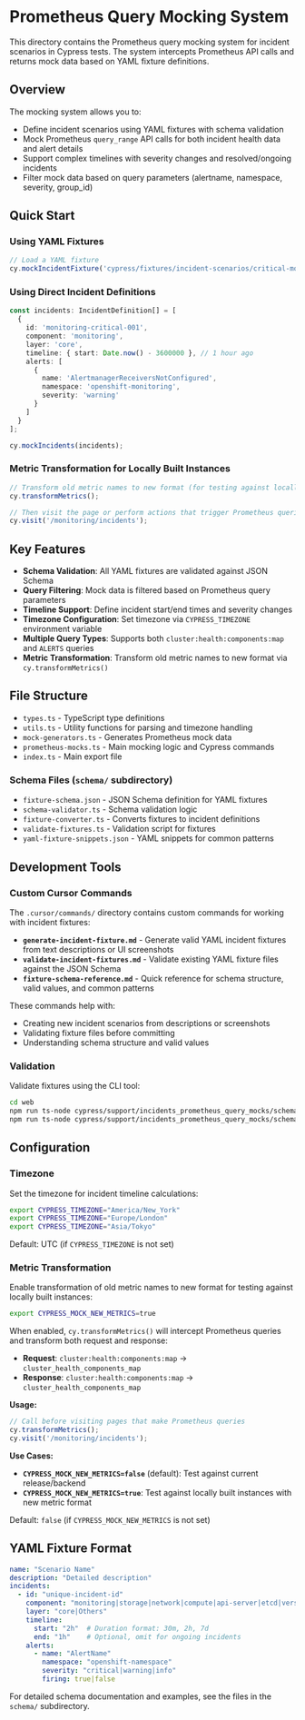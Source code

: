# Prometheus Query Mocking System

This directory contains the Prometheus query mocking system for incident scenarios in Cypress tests. The system intercepts Prometheus API calls and returns mock data based on YAML fixture definitions.

## Overview

The mocking system allows you to:
- Define incident scenarios using YAML fixtures with schema validation
- Mock Prometheus `query_range` API calls for both incident health data and alert details
- Support complex timelines with severity changes and resolved/ongoing incidents
- Filter mock data based on query parameters (alertname, namespace, severity, group_id)

## Quick Start

### Using YAML Fixtures

```typescript
// Load a YAML fixture
cy.mockIncidentFixture('cypress/fixtures/incident-scenarios/critical-monitoring-issues.yaml');
```

### Using Direct Incident Definitions

```typescript
const incidents: IncidentDefinition[] = [
  {
    id: 'monitoring-critical-001',
    component: 'monitoring',
    layer: 'core',
    timeline: { start: Date.now() - 3600000 }, // 1 hour ago
    alerts: [
      {
        name: 'AlertmanagerReceiversNotConfigured',
        namespace: 'openshift-monitoring',
        severity: 'warning'
      }
    ]
  }
];

cy.mockIncidents(incidents);
```

### Metric Transformation for Locally Built Instances

```typescript
// Transform old metric names to new format (for testing against locally built instances)
cy.transformMetrics();

// Then visit the page or perform actions that trigger Prometheus queries
cy.visit('/monitoring/incidents');
```

## Key Features

- **Schema Validation**: All YAML fixtures are validated against JSON Schema
- **Query Filtering**: Mock data is filtered based on Prometheus query parameters
- **Timeline Support**: Define incident start/end times and severity changes
- **Timezone Configuration**: Set timezone via `CYPRESS_TIMEZONE` environment variable
- **Multiple Query Types**: Supports both `cluster:health:components:map` and `ALERTS` queries
- **Metric Transformation**: Transform old metric names to new format via `cy.transformMetrics()`

## File Structure

- `types.ts` - TypeScript type definitions
- `utils.ts` - Utility functions for parsing and timezone handling
- `mock-generators.ts` - Generates Prometheus mock data
- `prometheus-mocks.ts` - Main mocking logic and Cypress commands
- `index.ts` - Main export file

### Schema Files (`schema/` subdirectory)

- `fixture-schema.json` - JSON Schema definition for YAML fixtures
- `schema-validator.ts` - Schema validation logic
- `fixture-converter.ts` - Converts fixtures to incident definitions
- `validate-fixtures.ts` - Validation script for fixtures
- `yaml-fixture-snippets.json` - YAML snippets for common patterns

## Development Tools

### Custom Cursor Commands

The `.cursor/commands/` directory contains custom commands for working with incident fixtures:

- **`generate-incident-fixture.md`** - Generate valid YAML incident fixtures from text descriptions or UI screenshots
- **`validate-incident-fixtures.md`** - Validate existing YAML fixture files against the JSON Schema
- **`fixture-schema-reference.md`** - Quick reference for schema structure, valid values, and common patterns

These commands help with:
- Creating new incident scenarios from descriptions or screenshots
- Validating fixture files before committing
- Understanding schema structure and valid values

### Validation

Validate fixtures using the CLI tool:

```bash
cd web
npm run ts-node cypress/support/incidents_prometheus_query_mocks/schema/validate-fixtures.ts -- --all
npm run ts-node cypress/support/incidents_prometheus_query_mocks/schema/validate-fixtures.ts -- specific-file.yaml
```

## Configuration

### Timezone

Set the timezone for incident timeline calculations:

```bash
export CYPRESS_TIMEZONE="America/New_York"
export CYPRESS_TIMEZONE="Europe/London" 
export CYPRESS_TIMEZONE="Asia/Tokyo"
```

Default: UTC (if `CYPRESS_TIMEZONE` is not set)

### Metric Transformation

Enable transformation of old metric names to new format for testing against locally built instances:

```bash
export CYPRESS_MOCK_NEW_METRICS=true
```

When enabled, `cy.transformMetrics()` will intercept Prometheus queries and transform both request and response:
- **Request**: `cluster:health:components:map` → `cluster_health_components_map` 
- **Response**: `cluster:health:components:map` → `cluster_health_components_map`

**Usage:**
```typescript
// Call before visiting pages that make Prometheus queries
cy.transformMetrics();
cy.visit('/monitoring/incidents');
```

**Use Cases:**
- **`CYPRESS_MOCK_NEW_METRICS=false`** (default): Test against current release/backend
- **`CYPRESS_MOCK_NEW_METRICS=true`**: Test against locally built instances with new metric format

Default: `false` (if `CYPRESS_MOCK_NEW_METRICS` is not set)

## YAML Fixture Format

```yaml
name: "Scenario Name"
description: "Detailed description"
incidents:
  - id: "unique-incident-id"
    component: "monitoring|storage|network|compute|api-server|etcd|version|Others"
    layer: "core|Others"
    timeline:
      start: "2h"  # Duration format: 30m, 2h, 7d
      end: "1h"    # Optional, omit for ongoing incidents
    alerts:
      - name: "AlertName"
        namespace: "openshift-namespace"
        severity: "critical|warning|info"
        firing: true|false
```

For detailed schema documentation and examples, see the files in the `schema/` subdirectory.